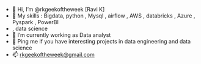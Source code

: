 - 👋 Hi, I’m @rkgeekoftheweek [Ravi K]
- 👀 My skills : Bigdata, python , Mysql , airflow , AWS , databricks , Azure , Pyspark , PowerBI
-  , data science
- 🌱 I’m currently working as Data analyst
- 💞️ Ping me if you have interesting projects in data engineering and data science
- 📫 rkgeekoftheweek@gmail.com

<!---
rkgeekoftheweek/rkgeekoftheweek is a ✨ special ✨ repository because its `README.md` (this file) appears on your GitHub profile.
You can click the Preview link to take a look at your changes.
--->
